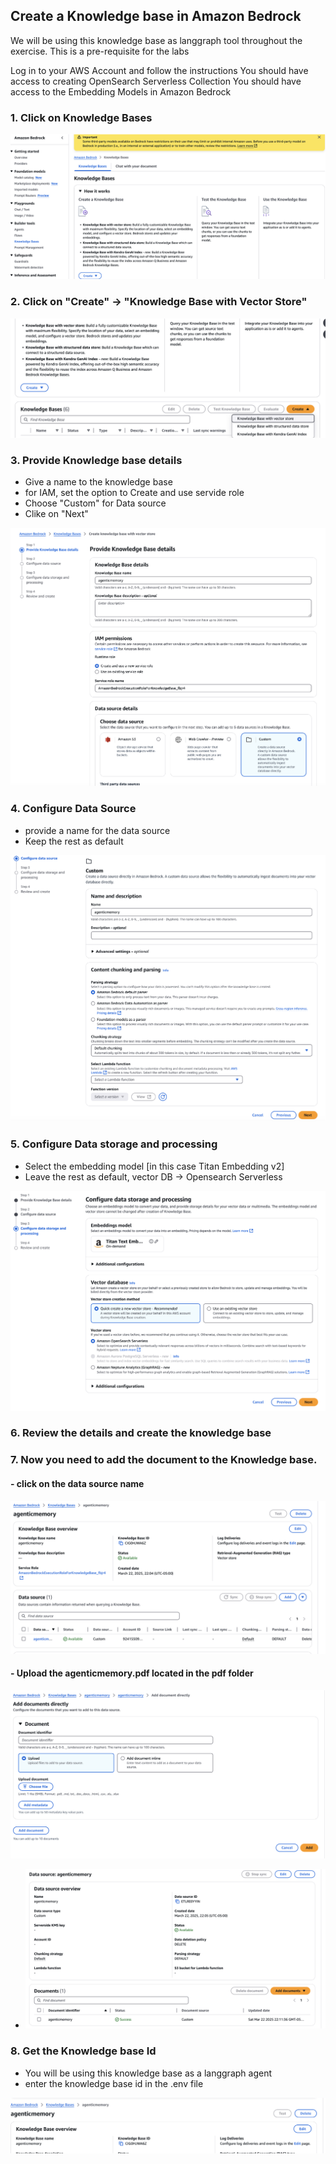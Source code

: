 ## Create a Knowledge base in Amazon Bedrock

We will be using this knowledge base as langgraph tool throughout the exercise. 
This is a pre-requisite for the labs

Log in to your AWS Account and follow the instructions
You should have access to creating OpenSearch Serverless Collection
You should have access to the Embedding Models in Amazon Bedrock

### 1.  Click on Knowledge Bases

![alt text](image.png)

### 2.  Click on "Create" -> "Knowledge Base with Vector Store"

![alt text](image-1.png)

### 3. Provide Knowledge base details
- Give a name to the knowledge base
- for IAM, set the option to Create and use servide role
- Choose "Custom" for Data source
- Clike on "Next"

![alt text](image-2.png)

### 4.  Configure Data Source
- provide a name for the data source
- Keep the rest as default

![alt text](image-3.png)

### 5.  Configure Data storage and processing
- Select the embedding model [in this case Titan Embedding v2]
- Leave the rest as default, vector DB -> Opensearch Serverless

![alt text](image-4.png)

### 6.  Review the details and create the knowledge base

### 7.  Now you need to add the document to the Knowledge base.  
#### - click on the data source name

![alt text](image-5.png)

#### - Upload the agenticmemory.pdf located in the pdf folder

![alt text](image-6.png)

- ![alt text](image-7.png)

### 8.  Get the Knowledge base Id
- You will be using this knowledge base as a langgraph agent
- enter the knowledge base id in the .env file

![alt text](image-8.png)